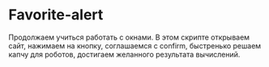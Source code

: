 # Favorite-alert
Продолжаем учиться работать с окнами. В этом скрипте открываем сайт, нажимаем на кнопку, соглашаемся с confirm, быстренько решаем капчу для роботов,  достигаем желанного результата вычислений.
